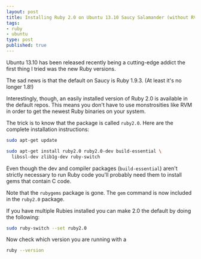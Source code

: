 ```yaml
---
layout: post
title: Installing Ruby 2.0 on Ubuntu 13.10 Saucy Salamander (without RVM)
tags:
- ruby
- ubuntu
type: post
published: true
---
```


Ubuntu 13.10 has been released recently being a cutting-edge addict the first
thing I tried was the new Ruby versions.

The sad news is that the default on Saucy is Ruby 1.9.3. (At least it's no
longer 1.8!)

Interestingly, though, an easily installed version of Ruby 2.0 is available
in the default repos. This means you don't have to use monstrosities like
RVM in order to get the newest Ruby binaries on your system.

The trick is to know that the package is called `ruby2.0`. Here are the complete
installation instructions:

```bash
sudo apt-get update

sudo apt-get install ruby2.0 ruby2.0-dev build-essential \
  libssl-dev zlib1g-dev ruby-switch
```

Even though the dev and compiler packages (`build-essential`) aren't strictly
necessary to run Ruby code you'll probably need them to install gems that
contain C code.

Note that the `rubygems` package is gone. The `gem` command is now included
in the `ruby2.0` package.

If you have multiple Rubies installed you can make 2.0 the default by doing
the following:

```bash
sudo ruby-switch --set ruby2.0
```
Now check which version you are running with a

```bash
ruby --version
```

